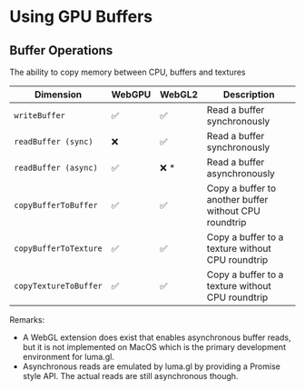 # Using GPU Buffers


## Buffer Operations

The ability to copy memory between CPU, buffers and textures

| Dimension             | WebGPU | WebGL2 | Description                                           |
| --------------------- | ------- | ------- | ----------------------------------------------------- |
| `writeBuffer`         | ✅      | ✅      | Read a buffer synchronously                           |
| `readBuffer (sync)`   | ❌      | ✅      | Read a buffer synchronously                           |
| `readBuffer (async)`  | ✅      | ❌ \*   | Read a buffer asynchronously                          |
| `copyBufferToBuffer`  | ✅      | ✅      | Copy a buffer to another buffer without CPU roundtrip |
| `copyBufferToTexture` | ✅      | ✅      | Copy a buffer to a texture without CPU roundtrip      |
| `copyTextureToBuffer` | ✅      | ✅      | Copy a buffer to a texture without CPU roundtrip      |

Remarks:
- A WebGL extension does exist that enables asynchronous buffer reads, but it is not implemented on MacOS which is the primary development environment for luma.gl.
- Asynchronous reads are emulated by luma.gl by providing a Promise style API. The actual reads are still asynchronous though.